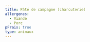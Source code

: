 ```yaml
---
title: Pâté de campagne (charcuterie)
allergenes:
  - Viande
  - Porc
pFrais: true
type: animaux
---
```

